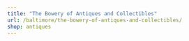```yaml
---
title: "The Bowery of Antiques and Collectibles"
url: /baltimore/the-bowery-of-antiques-and-collectibles/
shop: antiques
---
```

